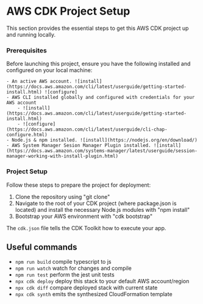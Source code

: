 # AWS CDK Project Setup

This section provides the essential steps to get this AWS CDK project up and running locally.


### Prerequisites

Before launching this project, ensure you have the following installed and configured on your local machine:

    - An active AWS account. ![install](https://docs.aws.amazon.com/cli/latest/userguide/getting-started-install.html) ![configure]
    - AWS CLI installed globally and configured with credentials for your AWS account
        - ![install](https://docs.aws.amazon.com/cli/latest/userguide/getting-started-install.html)
        - ![configure](https://docs.aws.amazon.com/cli/latest/userguide/cli-chap-configure.html)
    - Node.js & npm installed. ![install](https://nodejs.org/en/download/)
    - AWS System Manager Sesion Manager Plugin installed. ![install](https://docs.aws.amazon.com/systems-manager/latest/userguide/session-manager-working-with-install-plugin.html)


### Project Setup

Follow these steps to prepare the project for deployment:

1. Clone the repository using "git clone"
2. Navigate to the root of your CDK project (where package.json is located) and install the necessary Node.js modules with "npm install"
3. Bootstrap your AWS environment with "cdk bootstrap"


The `cdk.json` file tells the CDK Toolkit how to execute your app.

## Useful commands

* `npm run build`   compile typescript to js
* `npm run watch`   watch for changes and compile
* `npm run test`    perform the jest unit tests
* `npx cdk deploy`  deploy this stack to your default AWS account/region
* `npx cdk diff`    compare deployed stack with current state
* `npx cdk synth`   emits the synthesized CloudFormation template
